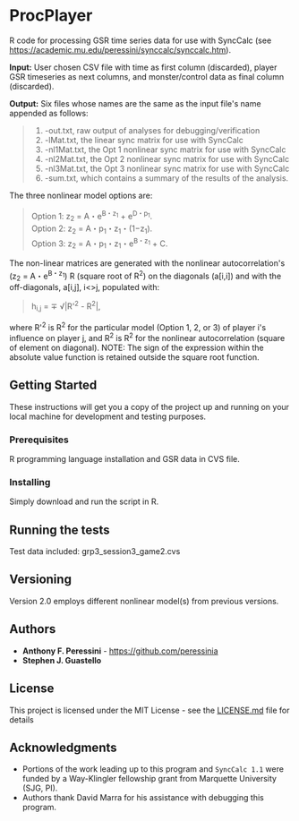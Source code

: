 # ProcPlayer

R code for processing GSR time series data for use with SyncCalc (see <https://academic.mu.edu/peressini/synccalc/synccalc.htm>).

**Input:**  User chosen CSV file with time as first column (discarded), player GSR timeseries as next columns, and monster/control data as final column (discarded).

**Output:**  Six files whose names are the same as the input file's name appended as follows:

> 1.	-out.txt, raw output of analyses for debugging/verification
> 2. 	-lMat.txt, the linear sync matrix for use with SyncCalc
> 3.	-nl1Mat.txt, the Opt 1 nonlinear sync matrix for use with SyncCalc
> 4.	-nl2Mat.txt, the Opt 2 nonlinear sync matrix for use with SyncCalc
> 5.	-nl3Mat.txt, the Opt 3 nonlinear sync matrix for use with SyncCalc
> 6.	-sum.txt, which contains a summary of the results of the analysis.


The three nonlinear model options are:

> Option 1:	z<sub>2</sub> = A・e<sup>B・z<sub>1</sup> + e<sup>D・p<sub>1</sub></sup>.  
> Option 2:	z<sub>2</sub> = A・p<sub>1</sub>・z<sub>1</sub>・(1−z<sub>1</sub>).  
  > Option 3:	z<sub>2</sub> = A・p<sub>1</sub>・z<sub>1</sub></sup>・e<sup>B・z<sub>1</sub></sup> + C.  

The non-linear matrices are generated with the nonlinear autocorrelation's (z<sub>2</sub> = A・e<sup>B・z<sub>1</sub></sup>) R (square root of R<sup>2</sup>) on the diagonals (a[i,i]) and with the off-diagonals, a[i,j], i<>j, populated with:

> h<sub>i,j</sub> = &#x2213; &radic;|R'<sup>2</sup> - R<sup>2</sup>|, 

where R'<sup>2</sup> is R<sup>2</sup> for the particular model (Option 1, 2, or 3) of player i's influence on player j, and R<sup>2</sup> is R<sup>2</sup> for the nonlinear autocorrelation (square of element on diagonal).  NOTE:  The sign of the expression within the absolute value function is retained outside the square root function.


## Getting Started

These instructions will get you a copy of the project up and running on your local machine for development and testing purposes.

### Prerequisites

R programming language installation and GSR data in CVS file.

### Installing

Simply download and run the script in R.

## Running the tests

Test data included:  grp3_session3_game2.cvs


## Versioning

Version 2.0 employs different nonlinear model(s) from previous versions.


## Authors

* **Anthony F. Peressini** - <https://github.com/peressinia>
* **Stephen J. Guastello**



## License

This project is licensed under the MIT License - see the [LICENSE.md](LICENSE.md) file for details

## Acknowledgments
* Portions of the work leading up to this program and `SyncCalc 1.1` were funded by a Way-Klingler fellowship grant from Marquette University (SJG, PI). 
* Authors thank David Marra for his assistance with debugging this program. 
